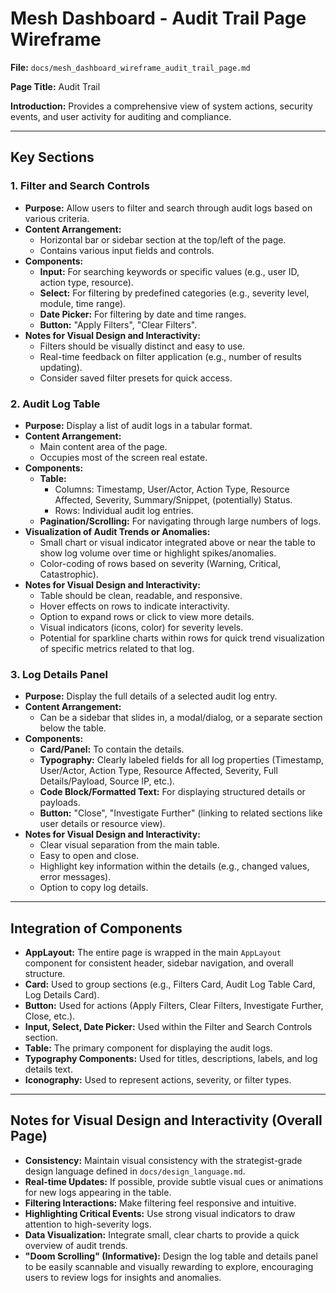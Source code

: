 # Mesh Dashboard - Audit Trail Page Wireframe

**File:** `docs/mesh_dashboard_wireframe_audit_trail_page.md`

**Page Title:** Audit Trail

**Introduction:**
Provides a comprehensive view of system actions, security events, and user activity for auditing and compliance.

---

## Key Sections

### 1. Filter and Search Controls
- **Purpose:** Allow users to filter and search through audit logs based on various criteria.
- **Content Arrangement:**
    - Horizontal bar or sidebar section at the top/left of the page.
    - Contains various input fields and controls.
- **Components:**
    - **Input:** For searching keywords or specific values (e.g., user ID, action type, resource).
    - **Select:** For filtering by predefined categories (e.g., severity level, module, time range).
    - **Date Picker:** For filtering by date and time ranges.
    - **Button:** "Apply Filters", "Clear Filters".
- **Notes for Visual Design and Interactivity:**
    - Filters should be visually distinct and easy to use.
    - Real-time feedback on filter application (e.g., number of results updating).
    - Consider saved filter presets for quick access.

### 2. Audit Log Table
- **Purpose:** Display a list of audit logs in a tabular format.
- **Content Arrangement:**
    - Main content area of the page.
    - Occupies most of the screen real estate.
- **Components:**
    - **Table:**
        - Columns: Timestamp, User/Actor, Action Type, Resource Affected, Severity, Summary/Snippet, (potentially) Status.
        - Rows: Individual audit log entries.
    - **Pagination/Scrolling:** For navigating through large numbers of logs.
- **Visualization of Audit Trends or Anomalies:**
    - Small chart or visual indicator integrated above or near the table to show log volume over time or highlight spikes/anomalies.
    - Color-coding of rows based on severity (Warning, Critical, Catastrophic).
- **Notes for Visual Design and Interactivity:**
    - Table should be clean, readable, and responsive.
    - Hover effects on rows to indicate interactivity.
    - Option to expand rows or click to view more details.
    - Visual indicators (icons, color) for severity levels.
    - Potential for sparkline charts within rows for quick trend visualization of specific metrics related to that log.

### 3. Log Details Panel
- **Purpose:** Display the full details of a selected audit log entry.
- **Content Arrangement:**
    - Can be a sidebar that slides in, a modal/dialog, or a separate section below the table.
- **Components:**
    - **Card/Panel:** To contain the details.
    - **Typography:** Clearly labeled fields for all log properties (Timestamp, User/Actor, Action Type, Resource Affected, Severity, Full Details/Payload, Source IP, etc.).
    - **Code Block/Formatted Text:** For displaying structured details or payloads.
    - **Button:** "Close", "Investigate Further" (linking to related sections like user details or resource view).
- **Notes for Visual Design and Interactivity:**
    - Clear visual separation from the main table.
    - Easy to open and close.
    - Highlight key information within the details (e.g., changed values, error messages).
    - Option to copy log details.

---

## Integration of Components

- **AppLayout:** The entire page is wrapped in the main `AppLayout` component for consistent header, sidebar navigation, and overall structure.
- **Card:** Used to group sections (e.g., Filters Card, Audit Log Table Card, Log Details Card).
- **Button:** Used for actions (Apply Filters, Clear Filters, Investigate Further, Close, etc.).
- **Input, Select, Date Picker:** Used within the Filter and Search Controls section.
- **Table:** The primary component for displaying the audit logs.
- **Typography Components:** Used for titles, descriptions, labels, and log details text.
- **Iconography:** Used to represent actions, severity, or filter types.

---

## Notes for Visual Design and Interactivity (Overall Page)

- **Consistency:** Maintain visual consistency with the strategist-grade design language defined in `docs/design_language.md`.
- **Real-time Updates:** If possible, provide subtle visual cues or animations for new logs appearing in the table.
- **Filtering Interactions:** Make filtering feel responsive and intuitive.
- **Highlighting Critical Events:** Use strong visual indicators to draw attention to high-severity logs.
- **Data Visualization:** Integrate small, clear charts to provide a quick overview of audit trends.
- **"Doom Scrolling" (Informative):** Design the log table and details panel to be easily scannable and visually rewarding to explore, encouraging users to review logs for insights and anomalies.